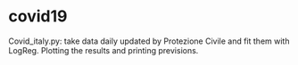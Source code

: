 # covid19

Covid_italy.py: take data daily updated by Protezione Civile and fit them with LogReg. Plotting the results and printing previsions.
